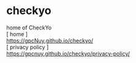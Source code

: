 # checkyo
home of CheckYo
<br>
[ home ]
<br>https://gpcNuy.github.io/checkyo/
<br>
[ privacy policy ]
<br>https://gpcnuy.github.io/checkyo/privacy-policy/
